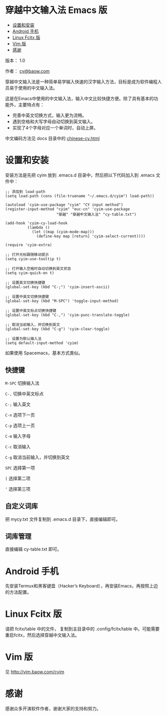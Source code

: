 
# 穿越中文输入法 Emacs 版

- [设置和安装](#sec-1)
- [Android 手机](#sec-2)
- [Linux Fcitx 版](#sec-3)
- [Vim 版](#sec-4)
- [感谢](#sec-5)

版本： 1.0

作者： cy@baow.com


穿越中文输入法是一种简单易学输入快速的汉字输入方法，目标是成为软件编程人员易于使用的中文输入法。

这是在Emacs中使用的中文输入法，输入中文比较快捷方便。除了具有基本的功能外，主要特点有：

 - 完善中英文切换方式，输入更为流畅。
 - 遇到空格和大写字母自动切换到英文输入。
 - 实现了4个字母对应一个单词时，自动上屏。

中文编码方法见 docs 目录中的 [chinese-cy.html](docs/chinese-cy.html)

# 设置和安装<a id="sec-1"></a>

安装方法是先把 cyim 放到 .emacs.d 目录中，然后把以下代码加入到 .emacs 文件中：

```emacs-lisp
;; 添加到 load-path
(setq load-path (cons (file-truename "~/.emacs.d/cyim") load-path))

(autoload 'cyim-use-package "cyim" "CY input method")
(register-input-method "cyim" "euc-cn" 'cyim-use-package
                       "穿越" "穿越中文输入法" "cy-table.txt")

(add-hook 'cyim-cy-load-hook
          (lambda ()
            (let ((map (cyim-mode-map)))
              (define-key map [return] 'cyim-select-current))))

(require 'cyim-extra)

;; 打开光标跟随移动提示
(setq cyim-use-tooltip t)

;; 打开输入空格时自动切换到英文状态
(setq cyim-quick-en t)

;; 设置英文切换快捷键
(global-set-key (kbd "C-;") 'cyim-insert-ascii)

;; 设置中英文切换快捷键
(global-set-key (kbd "M-SPC") 'toggle-input-method)

;; 设置中英文标点切换快捷键
(global-set-key (kbd "C-,") 'cyim-punc-translate-toggle)

;; 取消当前输入，并切换到英文
(global-set-key (kbd "C-g") 'cyim-clear-toggle)

;; 设置为默认输入法
(setq default-input-method 'cyim)

```

如果使用 Spacemacs，基本方式类似。

## 快捷键

`M-SPC` 切换输入法

`C-,` 切换中英文标点

`C-;` 输入英文

`C-n` 选项下一页

`C-p` 选项上一页

`C-m` 输入字母

`C-c` 取消输入

`C-g` 取消当前输入，并切换到英文

`SPC` 选择第一项

`[`  选择第二项

`‘`  选择第三项

## 自定义词库

把 mycy.txt 文件复制到 .emacs.d 目录下，直接编辑即可。

## 词库管理

直接编辑 cy-table.txt 即可。


# Android 手机<a id="sec-2"></a>

先安装Termux和黑客键盘（Hacker’s Keyboard），再安装Emacs，再按照上边的方法配置。

# Linux Fcitx 版<a id="sec-3"></a>

请把 fcitx/table 中的文件， 复制到主目录中的 .config/fcitx/table 中。可能需要重启fcitx，然后选择穿越中文输入法。

# Vim 版<a id="sec-4"></a>

见 <http://vim.baow.com/cyim>

# 感谢<a id="sec-5"></a>

感谢众多开演软件作者，谢谢大家的支持和努力。
